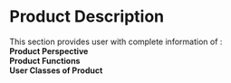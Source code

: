 # Product Description
This section provides user with complete information of :<br/>
**Product Perspective<br/>
Product Functions<br/>
User Classes of Product**